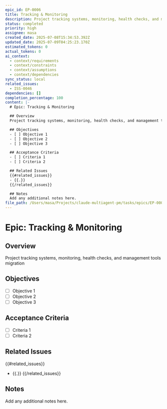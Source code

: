 ```yaml
---
epic_id: EP-0006
title: Tracking & Monitoring
description: Project tracking systems, monitoring, health checks, and management tools migration
status: completed
priority: high
assignee: masa
created_date: 2025-07-08T15:34:53.392Z
updated_date: 2025-07-09T04:25:23.170Z
estimated_tokens: 0
actual_tokens: 0
ai_context:
  - context/requirements
  - context/constraints
  - context/assumptions
  - context/dependencies
sync_status: local
related_issues:
  - ISS-0046
dependencies: []
completion_percentage: 100
content: |-
  # Epic: Tracking & Monitoring

  ## Overview
  Project tracking systems, monitoring, health checks, and management tools migration

  ## Objectives
  - [ ] Objective 1
  - [ ] Objective 2
  - [ ] Objective 3

  ## Acceptance Criteria
  - [ ] Criteria 1
  - [ ] Criteria 2

  ## Related Issues
  {{#related_issues}}
  - {{.}}
  {{/related_issues}}

  ## Notes
  Add any additional notes here.
file_path: /Users/masa/Projects/claude-multiagent-pm/tasks/epics/EP-0006-tracking-monitoring.md
---
```


# Epic: Tracking & Monitoring

## Overview
Project tracking systems, monitoring, health checks, and management tools migration

## Objectives
- [ ] Objective 1
- [ ] Objective 2
- [ ] Objective 3

## Acceptance Criteria
- [ ] Criteria 1
- [ ] Criteria 2

## Related Issues
{{#related_issues}}
- {{.}}
{{/related_issues}}

## Notes
Add any additional notes here.

